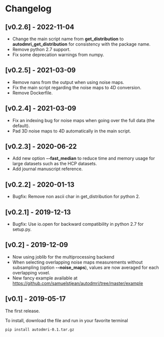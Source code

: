 # Changelog

## [v0.2.6] - 2022-11-04

- Change the main script name from **get_distribution** to **autodmri_get_distribution** for consistency with the package name.
- Remove python 2.7 support.
- Fix some deprecation warnings from numpy.

## [v0.2.5] - 2021-03-09

- Remove nans from the output when using noise maps.
- Fix the main script regarding the noise maps to 4D conversion.
- Remove Dockerfile.

## [v0.2.4] - 2021-03-09

- Fix an indexing bug for noise maps when going over the full data (the default).
- Pad 3D noise maps to 4D automatically in the main script.

## [v0.2.3] - 2020-06-22

- Add new option **--fast_median** to reduce time and memory usage for large datasets such as the HCP datasets.
- Add journal manuscript reference.

## [v0.2.2] - 2020-01-13

- Bugfix: Remove non ascii char in get_distribution for python 2.

## [v0.2.1] - 2019-12-13

- Bugfix: Use io.open for backward compatibility in python 2.7 for setup.py.

## [v0.2] - 2019-12-09

- Now using joblib for the multiprocessing backend
- When selecting overlapping noise maps measurements without subsampling (option **--noise_maps**), values are now averaged for each overlapping voxel.
- New fancy example available at https://github.com/samuelstjean/autodmri/tree/master/example


## [v0.1] - 2019-05-17

The first release.

To install, download the file and run in your favorite terminal

~~~bash
pip install autodmri-0.1.tar.gz
~~~
